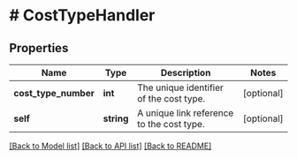 # # CostTypeHandler

## Properties

Name | Type | Description | Notes
------------ | ------------- | ------------- | -------------
**cost_type_number** | **int** | The unique identifier of the cost type. | [optional]
**self** | **string** | A unique link reference to the cost type. | [optional]

[[Back to Model list]](../../README.md#models) [[Back to API list]](../../README.md#endpoints) [[Back to README]](../../README.md)
